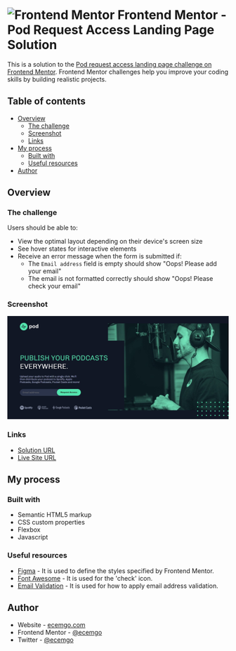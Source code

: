 # <img src="https://user-images.githubusercontent.com/13468728/222973742-9133bdb5-61f0-4f53-8b08-bb3c349e2056.png" title="Frontend Mentor" alt="Frontend Mentor" width="50" height="50"/> Frontend Mentor - Pod Request Access Landing Page Solution

This is a solution to the [Pod request access landing page challenge on Frontend Mentor](https://www.frontendmentor.io/challenges/pod-request-access-landing-page-eyTmdkLSG). Frontend Mentor challenges help you improve your coding skills by building realistic projects.

## Table of contents

- [Overview](#overview)
  - [The challenge](#the-challenge)
  - [Screenshot](#screenshot)
  - [Links](#links)
- [My process](#my-process)
  - [Built with](#built-with)
  - [Useful resources](#useful-resources)
- [Author](#author)

## Overview

### The challenge

Users should be able to:

- View the optimal layout depending on their device's screen size
- See hover states for interactive elements
- Receive an error message when the form is submitted if:
  - The `Email address` field is empty should show "Oops! Please add your email"
  - The email is not formatted correctly should show "Oops! Please check your email"

### Screenshot

![](assets/screenshot.jpg)

### Links

- [Solution URL](https://github.com/ecemgo/frontend-mentor-challenges/tree/main/pod-request-access-landing-page)
- [Live Site URL](https://ecemgo-pod-request-access.netlify.app/)

## My process

### Built with

- Semantic HTML5 markup
- CSS custom properties
- Flexbox
- Javascript

### Useful resources

- [Figma](https://www.figma.com/) - It is used to define the styles specified by Frontend Mentor.
- [Font Awesome](https://fontawesome.com/) - It is used for the 'check' icon.
- [Email Validation](https://www.youtube.com/watch?v=1tnINeBLNj4) - It is used for how to apply email address validation.

## Author

- Website - [ecemgo.com](https://www.ecemgo.com/)
- Frontend Mentor - [@ecemgo](https://www.frontendmentor.io/profile/ecemgo)
- Twitter - [@ecemgo](https://twitter.com/ecemgo)
